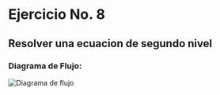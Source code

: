 # Ejercicio No. 8

## Resolver una ecuacion de segundo nivel

### Diagrama de Flujo:
![Diagrama de flujo](Ecuacion_Segundo.png "Diagrama de flujo")